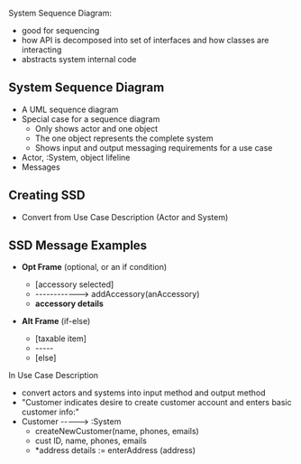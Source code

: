 System Sequence Diagram:
- good for sequencing
- how API is decomposed into set of interfaces and how classes are interacting
- abstracts system internal code

## System Sequence Diagram
- A UML sequence diagram
- Special case for a sequence diagram
	- Only shows actor and one object
	- The one object represents the complete system
	- Shows input and output messaging requirements for a use case
- Actor, :System, object lifeline
- Messages

## Creating SSD
- Convert from Use Case Description (Actor and System)

## SSD Message Examples
- **Opt Frame** (optional, or an if condition)
	- [accessory selected]
	- ------------> addAccessory(anAccessory)
	- **accessory details**

- **Alt Frame** (if-else)
	- [taxable item]
	- \-----
	- [else]


In Use Case Description
- convert actors and systems into input method and output method
- "Customer indicates desire to create customer account and enters basic customer info:"
- Customer                                                                            -----> :System
	- createNewCustomer(name, phones, emails)
	- cust ID, name, phones, emails
	- *address details := enterAddress (address)

